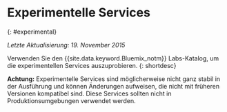 

# Experimentelle Services
{: #experimental}

*Letzte Aktualisierung: 19. November 2015*

Verwenden Sie den {{site.data.keyword.Bluemix_notm}} Labs-Katalog, um die experimentellen Services auszuprobieren. {: shortdesc} 



**Achtung:** Experimentelle Services sind möglicherweise nicht ganz stabil in der Ausführung und können Änderungen aufweisen, die nicht mit früheren Versionen kompatibel sind. Diese Services
sollten nicht in Produktionsumgebungen verwendet werden.  

